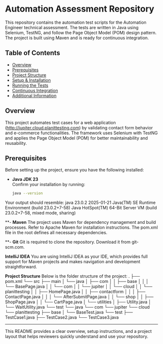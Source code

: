 # Automation Assessment Repository

This repository contains the automation test scripts for the Automation Engineer technical assessment. The tests are written in Java using Selenium, TestNG, and follow the Page Object Model (POM) design pattern. The project is built using Maven and is ready for continuous integration.

## Table of Contents

- [Overview](#overview)
- [Prerequisites](#prerequisites)
- [Project Structure](#project-structure)
- [Setup & Installation](#setup--installation)
- [Running the Tests](#running-the-tests)
- [Continuous Integration](#continuous-integration)
- [Additional Information](#additional-information)

## Overview

This project automates test cases for a web application (http://jupiter.cloud.planittesting.com) by validating contact form behavior and e-commerce functionalities. The framework uses Selenium with TestNG and applies the Page Object Model (POM) for better maintainability and reusability.

## Prerequisites

Before setting up the project, ensure you have the following installed:

- **Java JDK 23**  
  Confirm your installation by running:
  ```bash
  java --version

Your output should resemble:
java 23.0.2 2025-01-21
Java(TM) SE Runtime Environment (build 23.0.2+7-58)
Java HotSpot(TM) 64-Bit Server VM (build 23.0.2+7-58, mixed mode, sharing)

**- **Maven**
The project uses Maven for dependency management and build processes. Refer to Apache Maven for installation instructions. The pom.xml file in the root defines all necessary dependencies.

**- **Git**
Git is required to clone the repository. Download it from git-scm.com.

**IntelliJ IDEA**
You are using IntelliJ IDEA as your IDE, which provides full support for Maven projects and makes navigation and development straightforward.

**Project Structure**
Below is the folder structure of the project:
.
├── pom.xml
└── src
    ├── main
    │   └── java
    │       ├── com
    │       │   ├── base
    │       │   │   └── BasePage.java
    │       │   └── com
    │       │       └── jupiter
    │       │           └── cloud
    │       │               └── planittesting
    │       │                   ├── HomePage.java
    │       │                   ├── contactform
    │       │                   │   ├── ContactPage.java
    │       │                   │   └── AfterSubmitPage.java
    │       │                   └── shop
    │       │                       ├── ShopPage.java
    │       │                       └── CartPage.java
    │       └── utilities
    │           ├── Utility.java
    │           └── WaitUtility.java
    └── test
        └── java
            └── com
                └── jupiter
                    └── cloud
                        └── planittesting
                            ├── base
                            │   └── BaseTest.java
                            └── test
                                ├── TestCase1.java
                                ├── TestCase2.java
                                └── TestCase3.java


---

This README provides a clear overview, setup instructions, and a project layout that helps reviewers quickly understand and use your repository.

